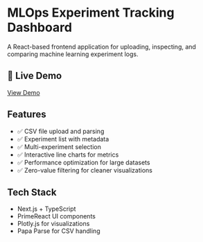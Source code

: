 # MLOps Experiment Tracking Dashboard

A React-based frontend application for uploading, inspecting, and comparing machine learning experiment logs.

## 🚀 Live Demo

[View Demo](https://mlops-experiment-tracking.vercel.app)

## Features

- ✅ CSV file upload and parsing
- ✅ Experiment list with metadata
- ✅ Multi-experiment selection
- ✅ Interactive line charts for metrics
- ✅ Performance optimization for large datasets
- ✅ Zero-value filtering for cleaner visualizations

## Tech Stack

- Next.js + TypeScript
- PrimeReact UI components
- Plotly.js for visualizations
- Papa Parse for CSV handling
